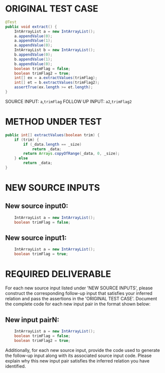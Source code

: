 # ORIGINAL TEST CASE
```java
@Test
public void extract() {
    IntArrayList a = new IntArrayList();
    a.appendValue(0);
    a.appendValue(1);
    a.appendValue(0);
    IntArrayList b = new IntArrayList();
    b.appendValue(0);
    b.appendValue(1);
    b.appendValue(0);
    boolean trimFlag = false;
    boolean trimFlag2 = true;
    int[] ex = a.extractValues(trimFlag);
    int[] et = b.extractValues(trimFlag2);
    assertTrue(ex.length >= et.length);
}

```
SOURCE INPUT: `a`,`trimFlag`
FOLLOW UP INPUT: `a2`,`trimFlag2`


# METHOD UNDER TEST
```java
public int[] extractValues(boolean trim) {
    if (trim) {
        if (_data.length == _size)
            return _data;
        return Arrays.copyOfRange(_data, 0, _size);
    } else
        return _data;
}

```


# NEW SOURCE INPUTS
## New source input0:
```java
    IntArrayList a = new IntArrayList();
    boolean trimFlag = false;
```

## New source input1:
```java
    IntArrayList a = new IntArrayList();
    boolean trimFlag = true;
```



# REQUIRED DELIVERABLE
For each new source input listed under 'NEW SOURCE INPUTS', please construct the corresponding follow-up input that satisfies your inferred relation and pass the assertions in the 'ORIGINAL TEST CASE'. Document the complete code for each new input pair in the format shown below:
## New input pairN:
```java
    IntArrayList a = new IntArrayList();
    boolean trimFlag = false;
    boolean trimFlag2 = true;
```

Additionally, for each new source input, provide the code used to generate the follow-up input along with its associated source input code. Please explain why this new input pair satisfies the inferred relation you have identified.